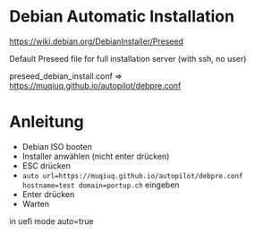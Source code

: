 # Debian Automatic Installation

https://wiki.debian.org/DebianInstaller/Preseed

Default Preseed file for full installation server (with ssh, no user)

preseed_debian_install.conf => https://muqiuq.github.io/autopilot/debpre.conf

# Anleitung
 - Debian ISO booten
 - Installer anwählen (nicht enter drücken) 
 - ESC drücken
 - `auto url=https://muqiuq.github.io/autopilot/debpre.conf hostname=test domain=portup.ch` eingeben
 - Enter drücken
 - Warten

in uefi mode auto=true
